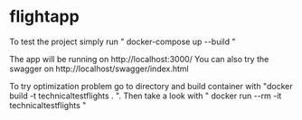 # flightapp

To test the project simply run " docker-compose up --build "

The app will be running on http://localhost:3000/
You can also try the swagger on http://localhost/swagger/index.html

To try optimization problem go to directory and build container with "docker build -t technicaltestflights . ". Then take a look with " docker run --rm -it technicaltestflights "
